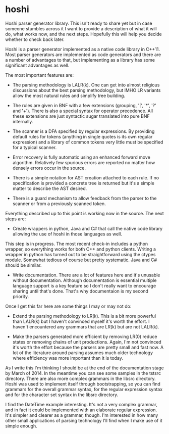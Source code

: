 hoshi
=====

Hoshi parser generator library. This isn't ready to share yet but in
case someone stumbles across it I want to provide a description of
what it will do, what works now, and the next steps. Hopefully this
will help you decide whether to check back later.

Hoshi is a parser generator implemented as a native code library in
C++11. Most parser generators are implemented as code generators and
there are a number of advantages to that, but implementing as a
library has some significant advantages as well. 

The most important features are:

 - The parsing methodology is LALR(k). One can get into almost
   religious discussions about the best parsing methodology, but IMHO
   LR variants allow the most natural rules and simplify tree
   building.

 - The rules are given in BNF with a few extensions (grouping, '|',
   '*', '?' and '+'). There is also a special syntax for operator
   precedence. All these extensions are just syntactic sugar
   translated into pure BNF internally.

 - The scanner is a DFA specified by regular expressions. By
   providing default rules for tokens (anything in single quotes
   is its own regular expression) and a library of common tokens
   very little must be specified for a typical scanner.

 - Error recovery is fully automatic using an enhanced forward move
   algorithm. Relatively few spurious errors are reported no matter
   how densely errors occur in the source.

 - There is a simple notation for AST creation attached to each rule.
   If no specification is provided a concrete tree is returned but
   it's a simple matter to describe the AST desired.

 - There is a guard mechanism to allow feedback from the parser
   to the scanner or from a previously scanned token.

Everything described up to this point is working now in the source.
The next steps are:

 - Create wrappers in python, Java and C# that call the native code
   library allowing the use of hoshi in those languages as well.

This step is in progress. The most recent check-in includes a python
wrapper, so everything works for both C++ and python clients. Writing a
wrapper in python has turned out to be straightforward using the
ctypes module. Somewhat tedious of course but pretty systematic. Java
and C# should be similar.

 - Write documentation. There are a lot of features here and it's
   unusable without documentation. Although documentation is essential
   multiple language support is a key feature so I don't really want
   to encourage sharing until that's done. That's why documentaion is
   my second priority.

Once I get this far here are some things I may or may not do:

 - Extend the parsing methodology to LR(k). This is a bit more
   powerful than LALR(k) but I haven't convinced myself it's worth
   the effort. I haven't encountered any grammars that are LR(k)
   but are not LALR(k).

 - Make the parsers generated more efficient by removing LR(0) reduce
   states or removing chains of unit productions. Again, I'm not
   convinced it's worth the effort because the parsers are pretty
   small and fast now. A lot of the literature around parsing assumes
   much older technology where efficiency was more important than it
   is today.

As I write this I'm thinking I should be at the end of the
documentation stage by March of 2014. In the meantime you can see some
samples in the tstsrc directory. There are also more complex grammars
in the libsrc directory. Hoshi was used to implement itself through
bootstrapping, so you can find grammars for the overall grammar
syntax, for the regular expression syntax and for the character set
syntax in the libsrc directory.

I find the DateTime example interesting. It's not a very complex
grammar, and in fact it could be implemented with an elaborate regular
expression. It's simpler and clearer as a grammar, though. I'm
interested in how many other small applications of parsing technology
I'll find when I make use of it simple enough.

